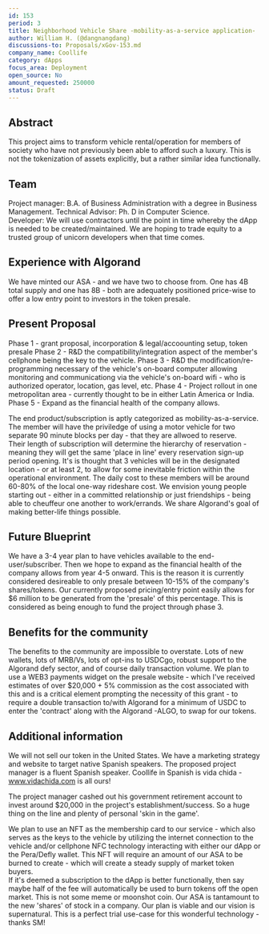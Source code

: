 ```yaml
---
id: 153
period: 3
title: Neighborhood Vehicle Share -mobility-as-a-service application-
author: William H. (@dangnangdang)
discussions-to: Proposals/xGov-153.md
company_name: Coollife
category: dApps
focus_area: Deployment
open_source: No
amount_requested: 250000
status: Draft
---
```


## Abstract
This project aims to transform vehicle rental/operation for members of society who have not previously been able to afford such a luxury. This is not the tokenization of assets explicitly,
but a rather similar idea functionally. 

## Team
Project manager: B.A. of Business Administration with a degree in Business Management.  Technical Advisor: Ph. D in Computer Science.  
Developer: We will use contractors until the point in time whereby the dApp is needed to be created/maintained.  We are hoping to trade equity to a trusted group of unicorn developers when that time comes.

## Experience with Algorand
We have minted our ASA - and we have two to choose from.  One has 4B total supply and one has 8B - both are adequately positioned price-wise to offer a low entry point to investors in the token presale. 

## Present Proposal
Phase 1 - grant proposal, incorporation & legal/accoounting setup, token presale
Phase 2 - R&D the compatibility/integration aspect of the member's cellphone being the key to the vehicle.
Phase 3 - R&D the modification/re-programming necessary of the vehicle's on-board computer allowing monitoring and communicationg via the vehicle's on-board wifi - who is authorized operator, location, gas level, etc.
Phase 4 - Project rollout in one metropolitan area - currently thought to be in either Latin America or India.
Phase 5 - Expand as the financial health of the company allows.

The end product/subscription is aptly categorized as mobility-as-a-service.  The member will have the priviledge of using a motor vehicle for two separate 90 minute blocks per day - that they are allwoed to reserve.  
Their length of subscription will determine the hierarchy of reservation - meaning they will get the same 'place in line' every reservation sign-up period opening.  It's is thought that 
3 vehicles will be in the designated location - or at least 2, to allow for some inevitable friction within the operational environment.  The daily cost to these members will be around 60-80% of the local one-way rideshare cost.
We envision young people starting out - either in a committed relationship or just friendships - being able to cheuffeur one another to work/errands.  We share Algorand's goal of making better-life things possible.

## Future Blueprint
We have a 3-4 year plan to have vehicles available to the end-user/subscriber.  Then we hope to expand as the financial health of the company allows from year 4-5 onward.  This is the reason it is currently considered 
desireable to only presale between 10-15% of the company's shares/tokens.  Our currently proposed pricing/entry point easily allows for $6 million to be generated from the 'presale' of this percentage.  This is considered
as being enough to fund the project through phase 3.

## Benefits for the community
The benefits to the community are impossible to overstate.  Lots of new wallets, lots of MRB/Vs, lots of opt-ins to USDCgo, robust support to the Algorand defy sector, and of course daily transaction volume.  We plan to use a WEB3 payments widget on the 
presale website - which I've received estimates of over $20,000 + 5% commission as the cost associated with this and is a critical element prompting the necessity of this grant - to require a double transaction to/with Algorand for a minimum of USDC to enter the 'contract' along with the Algorand -ALGO, to swap for our tokens.

## Additional information

We will not sell our token in the United States.  We have a marketing strategy and website to target native Spanish speakers.  The proposed project manager is a fluent Spanish speaker.  Coollife in Spanish is vida chida - www.vidachida.com is all ours!

The project manager cashed out his government retirement account to invest around $20,000 in the project's establishment/success.  So a huge thing on the line and plenty of personal 'skin in the game'.

We plan to use an NFT as the membership card to our service - which also serves as the keys to the vehicle by utilizing the internet connection to the vehicle and/or cellphone NFC technology
interacting with either our dApp or the Pera/Defly wallet.  This NFT will require an amount of our ASA to be burned to create - which will create a steady supply of market token buyers.  
If it's deemed a subscription to the dApp is better functionally, then say maybe half of the fee will automatically be used to burn tokens off the open market.  This is not some meme or moonshot coin.
Our ASA is tantamount to the new 'shares' of stock in a company.  Our plan is viable and our vision is supernatural.  This is a perfect trial use-case for this wonderful technology - thanks SM! 
